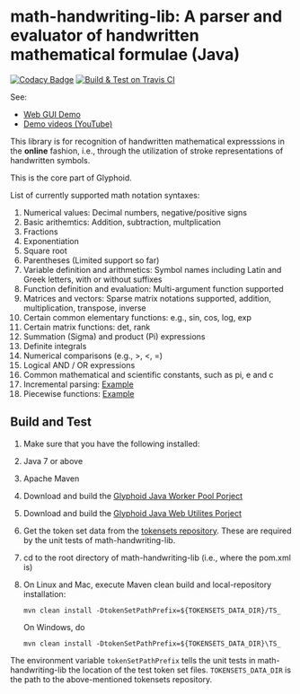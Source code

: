 # math-handwriting-lib: A parser and evaluator of handwritten mathematical formulae (Java)

[![Codacy Badge](https://api.codacy.com/project/badge/Grade/8b5edfb1a70646c7b83d7ea83de18be2)](https://www.codacy.com/app/shanqing-cai/math-handwriting-lib?utm_source=github.com&utm_medium=referral&utm_content=Glyphoid/math-handwriting-lib&utm_campaign=badger)
[![Build & Test on Travis CI](https://travis-ci.org/Glyphoid/math-handwriting-lib.svg?branch=master)](https://travis-ci.org/Glyphoid/math-handwriting-lib)

See:
* [Web GUI Demo](http://scai.io/glyphoid/)
* [Demo videos (YouTube)](https://www.youtube.com/watch?v=9LFmDcpyZ0w&list=PLcUSYoM0otQi4qCaO5uzluG8ww69kgepc)

This library is for recognition of handwritten mathematical expresssions in the **online** fashion, i.e., through the utilization of stroke representations of handwritten symbols. 

This is the core part of Glyphoid.

List of currently supported math notation syntaxes:

1. Numerical values: Decimal numbers, negative/positive signs
2. Basic arithemtics: Addition, subtraction, multplication
3. Fractions
4. Exponentiation
5. Square root
6. Parentheses (Limited support so far)
7. Variable definition and arithmetics: Symbol names including Latin and Greek letters, with or without suffixes
8. Function definition and evaluation: Multi-argument function supported
9. Matrices and vectors: Sparse matrix notations supported, addition, multiplication, transpose, inverse
10. Certain common elementary functions: e.g., sin, cos, log, exp
11. Certain matrix functions: det, rank
12. Summation (Sigma) and product (Pi) expressions
13. Definite integrals
14. Numerical comparisons (e.g., >, <, =) 
15. Logical AND / OR expressions
16. Common mathematical and scientific constants, such as pi, e and c
17. Incremental parsing: [Example](https://youtu.be/SlsEhwm3Whk?t=147)
18. Piecewise functions: [Example](https://youtu.be/SlsEhwm3Whk?t=316)

## Build and Test
1. Make sure that you have the following installed:
  1. Java 7 or above
  2. Apache Maven
2. Download and build the [Glyphoid Java Worker Pool Porject](https://github.com/Glyphoid/java-worker-pool)
3. Download and build the [Glyphoid Java Web Utilites Porject](https://github.com/Glyphoid/java-web-utils)
3. Get the token set data from the [tokensets repository](https://github.com/Glyphoid/tokensets). These are required by the unit tests of math-handwriting-lib.
4. cd to the root directory of math-handwriting-lib (i.e., where the pom.xml is)
5. On Linux and Mac, execute Maven clean build and local-repository installation: 

    `mvn clean install -DtokenSetPathPrefix=${TOKENSETS_DATA_DIR}/TS_`

    On Windows, do

    `mvn clean install -DtokenSetPathPrefix=${TOKENSETS_DATA_DIR}\TS_`

The environment variable `tokenSetPathPrefix` tells the unit tests in math-handwriting-lib the location of the test token set files. `TOKENSETS_DATA_DIR` is the path to the above-mentioned tokensets repository.
